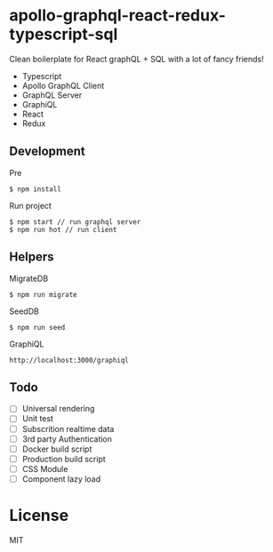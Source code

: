 # apollo-graphql-react-redux-typescript-sql
Clean boilerplate for React graphQL + SQL with a lot of fancy friends!

- Typescript
- Apollo GraphQL Client
- GraphQL Server
- GraphiQL
- React
- Redux


## Development
Pre
```
$ npm install
```
Run project
```
$ npm start // run graphql server
$ npm run hot // run client
```
## Helpers
MigrateDB
```
$ npm run migrate
```

SeedDB
```
$ npm run seed
```

GraphiQL
```
http://localhost:3000/graphiql
```

## Todo
- [ ] Universal rendering
- [ ] Unit test
- [ ] Subscrition realtime data
- [ ] 3rd party Authentication
- [ ] Docker build script
- [ ] Production build script
- [ ] CSS Module
- [ ] Component lazy load

# License
MIT
